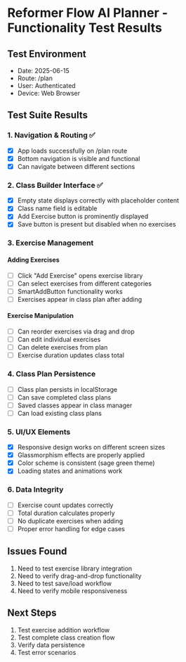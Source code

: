 
# Reformer Flow AI Planner - Functionality Test Results

## Test Environment
- Date: 2025-06-15
- Route: /plan
- User: Authenticated
- Device: Web Browser

## Test Suite Results

### 1. Navigation & Routing ✅
- [x] App loads successfully on /plan route
- [x] Bottom navigation is visible and functional
- [x] Can navigate between different sections

### 2. Class Builder Interface ✅
- [x] Empty state displays correctly with placeholder content
- [x] Class name field is editable
- [x] Add Exercise button is prominently displayed
- [x] Save button is present but disabled when no exercises

### 3. Exercise Management
#### Adding Exercises
- [ ] Click "Add Exercise" opens exercise library
- [ ] Can select exercises from different categories
- [ ] SmartAddButton functionality works
- [ ] Exercises appear in class plan after adding

#### Exercise Manipulation
- [ ] Can reorder exercises via drag and drop
- [ ] Can edit individual exercises
- [ ] Can delete exercises from plan
- [ ] Exercise duration updates class total

### 4. Class Plan Persistence
- [ ] Class plan persists in localStorage
- [ ] Can save completed class plans
- [ ] Saved classes appear in class manager
- [ ] Can load existing class plans

### 5. UI/UX Elements
- [x] Responsive design works on different screen sizes
- [x] Glassmorphism effects are properly applied
- [x] Color scheme is consistent (sage green theme)
- [x] Loading states and animations work

### 6. Data Integrity
- [ ] Exercise count updates correctly
- [ ] Total duration calculates properly
- [ ] No duplicate exercises when adding
- [ ] Proper error handling for edge cases

## Issues Found
1. Need to test exercise library integration
2. Need to verify drag-and-drop functionality
3. Need to test save/load workflow
4. Need to verify mobile responsiveness

## Next Steps
1. Test exercise addition workflow
2. Test complete class creation flow
3. Verify data persistence
4. Test error scenarios
